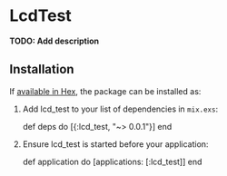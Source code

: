 # LcdTest

**TODO: Add description**

## Installation

If [available in Hex](https://hex.pm/docs/publish), the package can be installed as:

  1. Add lcd_test to your list of dependencies in `mix.exs`:

        def deps do
          [{:lcd_test, "~> 0.0.1"}]
        end

  2. Ensure lcd_test is started before your application:

        def application do
          [applications: [:lcd_test]]
        end


